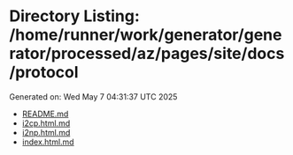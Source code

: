 # Directory Listing: /home/runner/work/generator/generator/processed/az/pages/site/docs/protocol
Generated on: Wed May  7 04:31:37 UTC 2025

- [README.md](README.md)
- [i2cp.html.md](i2cp.html.md)
- [i2np.html.md](i2np.html.md)
- [index.html.md](index.html.md)
